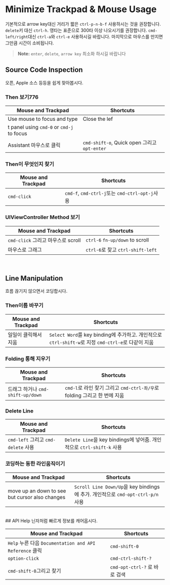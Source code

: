 # Minimize Trackpad & Mouse Usage
기본적으로 arrow key대신 거리가 짧은 `ctrl-p-n-b-f` 사용하시는 것을 권장합니다. `delete`키 대신 `ctrl-h`. 영타는 표준으로 300타 이상 나오시기를 권장합니다. `cmd-left/right`대신 `ctrl-a`와 `ctrl-e` 사용하시길 바랍니다. 마지막으로 마우스를 만지면 그만큼 시간이 소비됩니다.

> **Note:** `enter`, `delete`, `arrow key` 최소화 하시길 바랍니다

## Source Code Inspection
오픈, Apple 소스 등등을  쉽게 찾아봅시다.

### Then 보기776
| Mouse and Trackpad | Shortcuts |
| --- | --- |
| Use mouse to focus and type | Close the lef
t panel using `cmd-0` or `cmd-j` to focus |
| Assistant 마우스로 클릭 | `cmd-shift-o`, Quick open 그리고 `opt-enter` |

### Then이 무엇인지 찾기
| Mouse and Trackpad | Shortcuts |
| --- | --- |
| `cmd-click` | `cmd-f`, `cmd-ctrl-j`또는  `cmd-ctrl-opt-j`사용 |

### UIViewController Method 보기
| Mouse and Trackpad | Shortcuts |
| --- | --- |
| `cmd-click` 그리고 마우스로 scroll | `ctrl-6` `fn-up/down` to scroll |
| 마우스로 그래그 | `ctrl-6`로 찾고 `ctrl-shift-left` |  

<br>

## Line Manipulation
흐름 끊기지 않으면서 코딩합시다.

### Then이름 바꾸기
| Mouse and Trackpad | Shortcuts |
| --- | --- |
| 일일이 클릭해서 지움 | `Select Word`를 key binding에 추가하고. 개인적으로 `ctrl-shift-w`로 지정 `cmd-ctrl-e`로 다같이 지움  |

### Folding 통해 지우기
| Mouse and Trackpad | Shortcuts |
| --- | --- |
| 드래그 하거나 `cmd-shift-up/down` | `cmd-l`로 라인 찾기 그리고 `cmd-ctrl-좌/우`로 folding 그리고 한 번에 지움 |

### Delete Line
| Mouse and Trackpad | Shortcuts |
| --- | --- |
| `cmd-left` 그리고 `cmd-delete` 사용 | `Delete Line`을 key bindings에 넣어줌. 개인적으로  `ctrl-shift-k` 사용 |


### 코딩하는 동한 라인움직이기
| Mouse and Trackpad | Shortcuts |
| --- | --- |
| move up an down to see but cursor also changes | `Scroll Line Down/Up`을  key bindings 에 추가. 개인적으로 `cmd-opt-ctrl-p/n`사용 |  

<br>
## API Help
닌자처럼 빠르게 정보를 캐어옵시다.

| Mouse and Trackpad | Shortcuts |
| --- | --- |
| `Help` 누른 다음 `Documentation and API Reference`  클릭  | `cmd-shift-0` |
| `option-click` | `cmd-ctrl-shift-?` |
| `cmd-shift-0`그리고 찾기 | `cmd-opt-ctrl-?` 로 바로 검색 |





<!-- <br>
## Presentation Script
Slide 1: 안녕하세요! 밥입니다. 오늘은 마우스와 트랙패드 사용을 줄이자에 대해서 발표해 보겠습니다.

Slide 2: 약 30초 동안 저의 대해 간단한 소개를 드리겠습니다. 저는 Bob the Developer라는 블로그를 작년 11월 달 부더 운영하고 있습니다. 운빨이 따라줘서 지금은 약 13,000명 follower와 매일 1000명에서 나타샤 같은 분들이 공유해주시면 3000명 정도 제 블로그에 와주시네요. 그리고 지금은 현제 유튜브나 인터넷 강의를 맏들고 있습니다. 하지만,

Slide 3: 앱 창업하다 망했구요, 미국대학 학비 제가 벌어서 다닐려고 휴학해서 이금 여기까지 왔네요. 저는 iOS 9부터 시작했구요, 여기 계신 분들은 다 저의 대선배 이십니다. 제가 이 자리에 서 있는 것도 참 우스꽝스럽구요 감사드리네요. 귀엽게 바주셨으면 합니다. 본문으로 가보곘습니다.

Slide 4: 일단 3가지 이유가 있습니다. 첫 번째는 예전에 제가 글을 썼는데 반응 좋았구요. 두 번째는 코딩과 합께 글을 쓸니 정말 1-2초가 아깝생각이 들었습니다. 그게보면 몇 달이 될 수 있구요 그래서 저는 Xcode그리고 아톰에 있는 단축기를 다 훝어봅니다.  마지막으로, 단축기를 쓰기 않으면 보이지 않는 육체적 그리고 정신적 고통이 동반합니다. 우리의 뇌는 근육과 같아서 불필요한 데에 힘을 쓰면 않좋겠죠.

Slide 5: ~~ 여기서 이런 것을 사용하시는, "귀엽군" 이렇게  넘어가주시면 감사하겠습니다.

Slide 6: 이런것들은 인터넷 치면 다 나오니까 안 하겠습니다.

Slide 7: 먼저 라이브 코딩에 앞서 기본을 먼저 피피티로 집고 넘어가보겠습니다. 다든 쓰실꺼라 믿습니다. 만약 새로우시면 이런게 있구나 나도 써야지라고 넘어가주시고 나중에 자료 참조하시면 좋을 것 같습니다.

Slide 8: 패널 - 왼쪽 오른쪽 아래

Slide 9: 파일 내비게이션이나 에러 찾을때 유용

Slide 10: 전 쓰기 않지만 스토리보드 attributes바꿀때 유용

Slide 11: Quick Open누구나 쓰실 것이라 생각합니다.

Slide 12: Assistant지만 이렇게만 쓰면 사실상 의미가 없습니다.

Slide 13: 크롬처럼 쓰실 수 잆구요. 느리시다면 않쓰시면 됩니다.

Slide 14: 자 이제. 떨리는 마음으로 Live시작해보겠습니다. 제가 톡을 준비하기 위해 구글의 있는 첫 검색 5페이지 다 검색해봤구요. Xocde다 keybinding 위에서 아래까지 나 훝어봤습니다.

Slide 15: 자신의 소스코드나 Apple소스 빠르게 정탐하기
Slide 16: 흐름이 끊기지 않고 뱌로 쓰기
Slide 17: 닌자가 첩자처럼 정보를 빨리 캐어오기 -->
